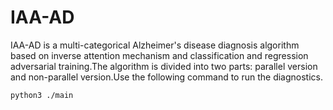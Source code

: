 # IAA-AD
IAA-AD is a multi-categorical Alzheimer's disease diagnosis algorithm based on inverse attention mechanism and classification and regression adversarial training.The algorithm is divided into two parts: parallel version and non-parallel version.Use the following command to run the diagnostics.
```
python3 ./main
```
